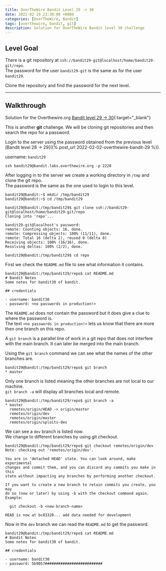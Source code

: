 ```yaml
---
title: OverTheWire Bandit Level 29 -> 30
date: 2022-02-19 23:30:00 +0000
categories: [OverTheWire, Bandit]
tags: [overthewire, bandit, git]
description: Solution for OverTheWire Bandit level 30 challenge
---
```


## Level Goal

There is a git repository at `ssh://bandit29-git@localhost/home/bandit29-git/repo`.  
The password for the user `bandit29-git` is the same as for the user `bandit29`.

Clone the repository and find the password for the next level.

---

## Walkthrough

Solution for the Overthewire.org [Bandit level 29 -> 30](https://overthewire.org/wargames/bandit/bandit30.html){:target="\_blank"}

This is another **git** challenge. We will be cloning git repositories and then search the repo for a password.

Login to the server using the password obtained from the previous level [Bandit level 28 -> 29]({% post_url 2022-02-02-overthewire-bandit-29 %}).  

username: `bandit29`  

```ssh
ssh bandit29@bandit.labs.overthewire.org -p 2220
```

After logging in to the server we create a working directory in `/tmp` and clone the git repo.  
The password is the same as the one used to login to this level.

```console
bandit29@bandit:~$ mkdir /tmp/bandit29
bandit29@bandit:~$ cd /tmp/bandit29

bandit29@bandit:/tmp/bandit29$ git clone ssh://bandit29-git@localhost/home/bandit29-git/repo
Cloning into 'repo'...

bandit29-git@localhost's password:
remote: Counting objects: 16, done.
remote: Compressing objects: 100% (11/11), done.
remote: Total 16 (delta 2), reused 0 (delta 0)
Receiving objects: 100% (16/16), done.
Resolving deltas: 100% (2/2), done.

bandit29@bandit:/tmp/bandit29$ cd repo
```

First we check the `README.md` file to see what information it contains.

```console
bandit29@bandit:/tmp/bandit29/repo$ cat README.md
# Bandit Notes
Some notes for bandit30 of bandit.

## credentials

- username: bandit30
- password: <no passwords in production!>
```

The `README.md` does not contain the password but it does give a clue to where the password is.  
The text `<no passwords in production!>` lets us know that there are more then one branch on this repo.

A `git branch` is a parallel line of work in a git repo that does not interfere with the main branch. It can later be merged into the main branch.

Using the `git branch` command we can see what the names of the other branches are.

```console
bandit29@bandit:/tmp/bandit29/repo$ git branch
* master

```

Only one branch is listed meaning the other branches are not local to our machine.  
`git branch -a` will display all branches local and remote.

```console
bandit29@bandit:/tmp/bandit29/repo$ git branch -a
* master
  remotes/origin/HEAD -> origin/master
  remotes/origin/dev
  remotes/origin/master
  remotes/origin/sploits-dev

```

We can see a `dev` branch is listed now.  
We change to different branches by using git checkout.

```console
bandit29@bandit:/tmp/bandit29/repo$ git checkout remotes/origin/dev
Note: checking out 'remotes/origin/dev'.

You are in 'detached HEAD' state. You can look around, make experimental
changes and commit them, and you can discard any commits you make in this
state without impacting any branches by performing another checkout.

If you want to create a new branch to retain commits you create, you may
do so (now or later) by using -b with the checkout command again. Example:

  git checkout -b <new-branch-name>

HEAD is now at bc83328... add data needed for development

```

Now in the `dev` branch we can read the `README.md` to get the password.

```console
bandit29@bandit:/tmp/bandit29/repo$ cat README.md
# Bandit Notes
Some notes for bandit30 of bandit.

## credentials

- username: bandit30
- password: 5b9057##########################
```
